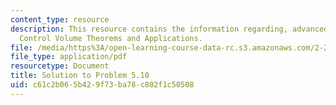 ```yaml
---
content_type: resource
description: This resource contains the information regarding, advanced fluid mechanics,
  Control Volume Theorems and Applications.
file: /media/https%3A/open-learning-course-data-rc.s3.amazonaws.com/2-25-advanced-fluid-mechanics-fall-2013/c61c2b065b429f73ba78c802f1c50508_MIT2_25F13_Shapi5.10_Solut.pdf
file_type: application/pdf
resourcetype: Document
title: Solution to Problem 5.10
uid: c61c2b06-5b42-9f73-ba78-c802f1c50508
---
```

